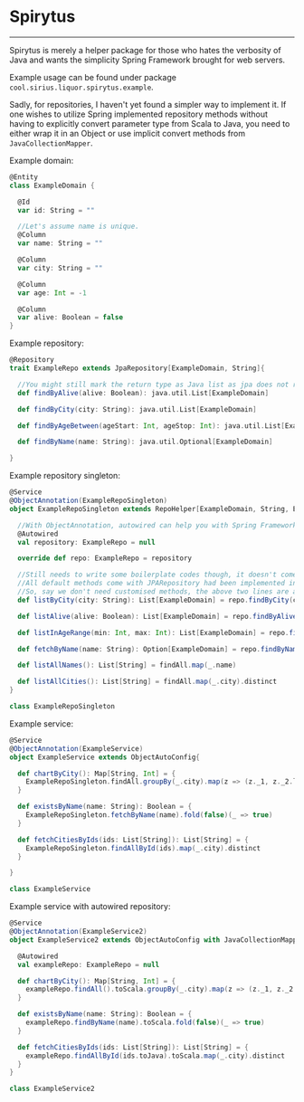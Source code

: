 # Spirytus
-----------------------------
Spirytus is merely a helper package for those who hates the verbosity of Java and wants the simplicity Spring Framework brought for web servers.

Example usage can be found under package `cool.sirius.liquor.spirytus.example`.

Sadly, for repositories, I haven't yet found a simpler way to implement it. If one wishes to utilize Spring implemented repository methods 
without having to explicitly convert parameter type from Scala to Java, you need to either wrap it in an Object or use implicit convert methods from 
`JavaCollectionMapper`.

Example domain:

```scala 3
@Entity
class ExampleDomain {

  @Id
  var id: String = ""

  //Let's assume name is unique.
  @Column
  var name: String = ""

  @Column
  var city: String = ""

  @Column
  var age: Int = -1

  @Column
  var alive: Boolean = false
}
```

Example repository:

```scala 3
@Repository
trait ExampleRepo extends JpaRepository[ExampleDomain, String]{

  //You might still mark the return type as Java list as jpa does not recognise Scala list.
  def findByAlive(alive: Boolean): java.util.List[ExampleDomain]

  def findByCity(city: String): java.util.List[ExampleDomain]

  def findByAgeBetween(ageStart: Int, ageStop: Int): java.util.List[ExampleDomain]

  def findByName(name: String): java.util.Optional[ExampleDomain]

}
```

Example repository singleton:

```scala 3
@Service
@ObjectAnnotation(ExampleRepoSingleton)
object ExampleRepoSingleton extends RepoHelper[ExampleDomain, String, ExampleRepo] with ObjectAutoConfig{

  //With ObjectAnnotation, autowired can help you with Spring Framework managed beans.
  @Autowired
  val repository: ExampleRepo = null

  override def repo: ExampleRepo = repository

  //Still needs to write some boilerplate codes though, it doesn't come in that handy for now.
  //All default methods come with JPARepository had been implemented in RepoHelper.
  //So, say we don't need customised methods, the above two lines are all you need.
  def listByCity(city: String): List[ExampleDomain] = repo.findByCity(city).toScala

  def listAlive(alive: Boolean): List[ExampleDomain] = repo.findByAlive(alive).toScala

  def listInAgeRange(min: Int, max: Int): List[ExampleDomain] = repo.findByAgeBetween(min, max).toScala

  def fetchByName(name: String): Option[ExampleDomain] = repo.findByName(name).toScala

  def listAllNames(): List[String] = findAll.map(_.name)

  def listAllCities(): List[String] = findAll.map(_.city).distinct
}

class ExampleRepoSingleton
```

Example service:

```scala 3
@Service
@ObjectAnnotation(ExampleService)
object ExampleService extends ObjectAutoConfig{

  def chartByCity(): Map[String, Int] = {
    ExampleRepoSingleton.findAll.groupBy(_.city).map(z => (z._1, z._2.length))
  }

  def existsByName(name: String): Boolean = {
    ExampleRepoSingleton.fetchByName(name).fold(false)(_ => true)
  }

  def fetchCitiesByIds(ids: List[String]): List[String] = {
    ExampleRepoSingleton.findAllById(ids).map(_.city).distinct
  }

}

class ExampleService
```

Example service with autowired repository:

```scala 3
@Service
@ObjectAnnotation(ExampleService2)
object ExampleService2 extends ObjectAutoConfig with JavaCollectionMapper{

  @Autowired
  val exampleRepo: ExampleRepo = null

  def chartByCity(): Map[String, Int] = {
    exampleRepo.findAll().toScala.groupBy(_.city).map(z => (z._1, z._2.length))
  }

  def existsByName(name: String): Boolean = {
    exampleRepo.findByName(name).toScala.fold(false)(_ => true)
  }

  def fetchCitiesByIds(ids: List[String]): List[String] = {
    exampleRepo.findAllById(ids.toJava).toScala.map(_.city).distinct
  }
}

class ExampleService2
```

